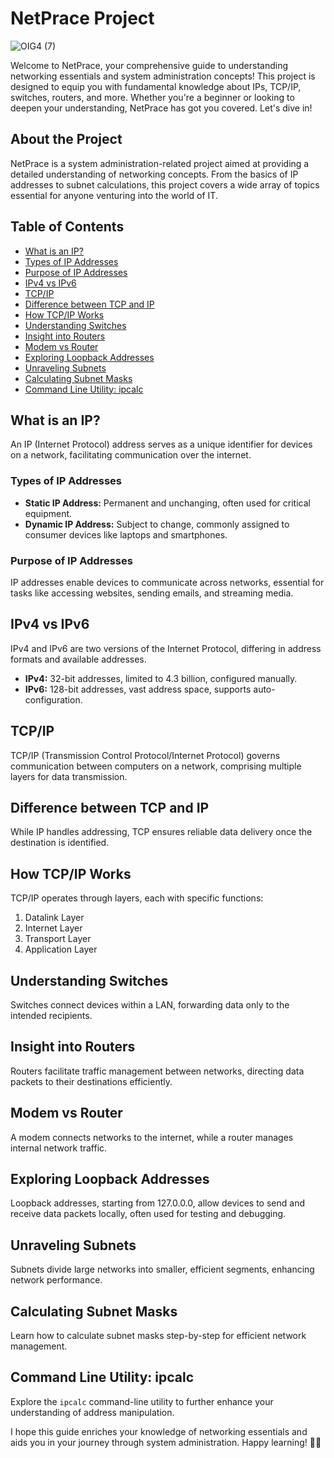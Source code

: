 # NetPrace Project
![OIG4 (7)](https://github.com/caoslourenco/Net_practice42/assets/18141491/df3a20fd-3ef4-4875-8ace-f1fb25b03098)

Welcome to NetPrace, your comprehensive guide to understanding networking essentials and system administration concepts! This project is designed to equip you with fundamental knowledge about IPs, TCP/IP, switches, routers, and more. Whether you're a beginner or looking to deepen your understanding, NetPrace has got you covered. Let's dive in!

## About the Project

NetPrace is a system administration-related project aimed at providing a detailed understanding of networking concepts. From the basics of IP addresses to subnet calculations, this project covers a wide array of topics essential for anyone venturing into the world of IT.

## Table of Contents

- [What is an IP?](#what-is-an-ip)
- [Types of IP Addresses](#types-of-ip-addresses)
- [Purpose of IP Addresses](#purpose-of-ip-addresses)
- [IPv4 vs IPv6](#ipv4-vs-ipv6)
- [TCP/IP](#tcpip)
- [Difference between TCP and IP](#difference-between-tcp-and-ip)
- [How TCP/IP Works](#how-tcpip-works)
- [Understanding Switches](#understanding-switches)
- [Insight into Routers](#insight-into-routers)
- [Modem vs Router](#modem-vs-router)
- [Exploring Loopback Addresses](#exploring-loopback-addresses)
- [Unraveling Subnets](#unraveling-subnets)
- [Calculating Subnet Masks](#calculating-subnet-masks)
- [Command Line Utility: ipcalc](#command-line-utility-ipcalc)

## What is an IP?

An IP (Internet Protocol) address serves as a unique identifier for devices on a network, facilitating communication over the internet.

### Types of IP Addresses

- **Static IP Address:** Permanent and unchanging, often used for critical equipment.
- **Dynamic IP Address:** Subject to change, commonly assigned to consumer devices like laptops and smartphones.

### Purpose of IP Addresses

IP addresses enable devices to communicate across networks, essential for tasks like accessing websites, sending emails, and streaming media.

## IPv4 vs IPv6

IPv4 and IPv6 are two versions of the Internet Protocol, differing in address formats and available addresses.

- **IPv4:** 32-bit addresses, limited to 4.3 billion, configured manually.
- **IPv6:** 128-bit addresses, vast address space, supports auto-configuration.

## TCP/IP

TCP/IP (Transmission Control Protocol/Internet Protocol) governs communication between computers on a network, comprising multiple layers for data transmission.

## Difference between TCP and IP

While IP handles addressing, TCP ensures reliable data delivery once the destination is identified.

## How TCP/IP Works

TCP/IP operates through layers, each with specific functions:
1. Datalink Layer
2. Internet Layer
3. Transport Layer
4. Application Layer

## Understanding Switches

Switches connect devices within a LAN, forwarding data only to the intended recipients.

## Insight into Routers

Routers facilitate traffic management between networks, directing data packets to their destinations efficiently.

## Modem vs Router

A modem connects networks to the internet, while a router manages internal network traffic.

## Exploring Loopback Addresses

Loopback addresses, starting from 127.0.0.0, allow devices to send and receive data packets locally, often used for testing and debugging.

## Unraveling Subnets

Subnets divide large networks into smaller, efficient segments, enhancing network performance.

## Calculating Subnet Masks

Learn how to calculate subnet masks step-by-step for efficient network management.

## Command Line Utility: ipcalc

Explore the `ipcalc` command-line utility to further enhance your understanding of address manipulation.

I hope this guide enriches your knowledge of networking essentials and aids you in your journey through system administration. Happy learning! 🚀😊
